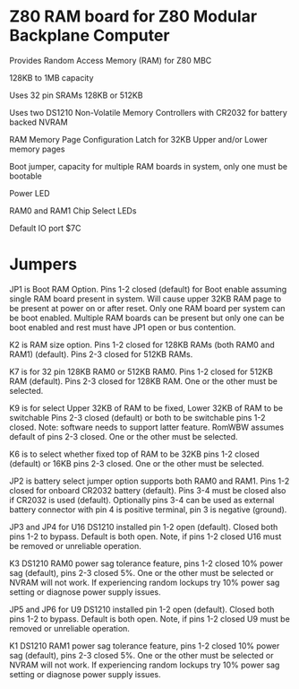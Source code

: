 # Z80 RAM board for Z80 Modular Backplane Computer

Provides Random Access Memory (RAM) for Z80 MBC

128KB to 1MB capacity

Uses 32 pin SRAMs 128KB or 512KB

Uses two DS1210 Non-Volatile Memory Controllers with CR2032 for battery backed NVRAM

RAM Memory Page Configuration Latch for 32KB Upper and/or Lower memory pages

Boot jumper, capacity for multiple RAM boards in system, only one must be bootable

Power LED

RAM0 and RAM1 Chip Select LEDs

Default IO port $7C

# Jumpers

JP1 is Boot RAM Option. Pins 1-2 closed (default) for Boot enable assuming single RAM board present in system. Will cause upper 32KB RAM page to be present at power on or after reset. Only one RAM board per system can be boot enabled. Multiple RAM boards can be present but only one can be boot enabled and rest must have JP1 open or bus contention.

K2 is RAM size option. Pins 1-2 closed for 128KB RAMs (both RAM0 and RAM1) (default). Pins 2-3 closed for 512KB RAMs.

K7 is for 32 pin 128KB RAM0 or 512KB RAM0.  Pins 1-2 closed for 512KB RAM (default). Pins 2-3 closed for 128KB RAM.  One or the other must be selected.

K9 is for select Upper 32KB of RAM to be fixed, Lower 32KB of RAM to be switchable Pins 2-3 closed (default) or both to be switchable pins 1-2 closed.  Note: software needs to support latter feature.  RomWBW assumes default of pins 2-3 closed. One or the other must be selected.

K6 is to select whether fixed top of RAM to be 32KB pins 1-2 closed (default) or 16KB pins 2-3 closed.  One or the other must be selected. 

JP2 is battery select jumper option supports both RAM0 and RAM1. Pins 1-2 closed for onboard CR2032 battery (default).  Pins 3-4 must be closed also if CR2032 is used (default).  Optionally pins 3-4 can be used as external battery connector with pin 4 is positive terminal, pin 3 is negative (ground).  

JP3 and JP4 for U16 DS1210 installed pin 1-2 open (default).  Closed both pins 1-2 to bypass.  Default is both open.  Note, if pins 1-2 closed U16 must be removed or unreliable operation.

K3 DS1210 RAM0 power sag tolerance feature, pins 1-2 closed 10% power sag (default), pins 2-3 closed 5%. One or the other must be selected or NVRAM will not work. If experiencing random lockups try 10% power sag setting or diagnose power supply issues.

JP5 and JP6 for U9 DS1210 installed pin 1-2 open (default).  Closed both pins 1-2 to bypass.  Default is both open.  Note, if pins 1-2 closed U9 must be removed or unreliable operation.

K1 DS1210 RAM1 power sag tolerance feature, pins 1-2 closed 10% power sag (default), pins 2-3 closed 5%. One or the other must be selected or NVRAM will not work. If experiencing random lockups try 10% power sag setting or diagnose power supply issues.
